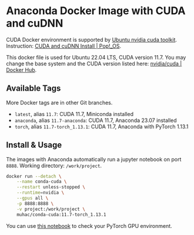 # Anaconda Docker Image with CUDA and cuDNN

CUDA Docker environment is supported by [Ubuntu nvidia cuda toolkit](https://packages.ubuntu.com/jammy/amd64/nvidia-cuda-toolkit). Instruction: [CUDA and cuDNN Install | Pop!_OS](https://support.system76.com/articles/cuda/).

This docker file is used for Ubuntu 22.04 LTS, CUDA version 11.7. You may change the base system and the CUDA version listed here: [nvidia/cuda | Docker Hub](https://hub.docker.com/r/nvidia/cuda/tags?page=1).

## Available Tags

More Docker tags are in other Git branches.

- `latest`, alias `11.7`: CUDA 11.7, Miniconda installed
- `anaconda`, alias `11.7-anaconda`: CUDA 11.7, Anaconda 23.07 installed
- `torch`, alias `11.7-torch_1.13.1`: CUDA 11.7, Anaconda with PyTorch 1.13.1

## Install & Usage

The images with Anaconda automatically run a jupyter notebook on port `8888`. Working directory: `/work/project`.

```bash
docker run --detach \
    --name conda-cuda \
    --restart unless-stopped \
    --runtime=nvidia \
    --gpus all \
    -p 8888:8888 \
    -v project:/work/project \
    muhac/conda-cuda:11.7-torch_1.13.1
```

You can use [this notebook](notebook/PyTorchGPU.ipynb) to check your PyTorch GPU environment.
